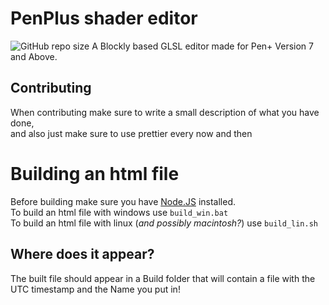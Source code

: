 # PenPlus shader editor
![GitHub repo size](https://img.shields.io/github/repo-size/Pen-Group/penPlus-shader-editor?color=%23ffe819)
A Blockly based GLSL editor made for Pen+ Version 7 and Above.<br>

## Contributing
When contributing make sure to write a small description of what you have done,<br>
and also just make sure to use prettier every now and then<br>


# Building an html file
Before building make sure you have [Node.JS](https://nodejs.org/en) installed.<br>
To build an html file with windows use 
`build_win.bat`<br>
To build an html file with linux (*and possibly macintosh?*) use
`build_lin.sh`<br>
## Where does it appear?
The built file should appear in a Build folder that will contain a file with the UTC timestamp and the Name you put in!
